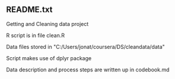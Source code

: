 
README.txt
----------

Getting and Cleaning data project

R script is in file clean.R

Data files stored in "C:/Users/jonat/coursera/DS/cleandata/data"

Script makes use of dplyr package

Data description and process steps are written up in codebook.md